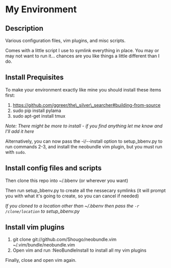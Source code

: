 My Environment
==============

Description
-----------
Various configuration files, vim plugins, and misc scripts.

Comes with a little script I use to symlink everything in place. You may or may
not want to run it... chances are you like things a little different than I do.


Install Prequisites
-------------------
To make your environment exactly like mine you should install these items first:

1. https://github.com/ggreer/the\_silver\_searcher#building-from-source
2. sudo pip install pylama
3. sudo apt-get install tmux

*Note: There might be more to install - if you find anything let me know and
I'll add it here*

Alternatively, you can now pass the -i/--install option to setup\_bbenv.py
to run commands 2-3, and install the neobundle vim plugin, but you must run with
`sudo`.


Install config files and scripts
--------------------------------
Then clone this repo into ~/.bbenv (or wherever you want)

Then run setup\_bbenv.py to create all the nessecary symlinks (it will
prompt you with what it's going to create, so you can cancel if needed)

*If you cloned to a location other than ~/.bbenv then pass the `-r /clone/location`
to setup_bbenv.py*


Install vim plugins
-------------------
1. git clone git://github.com/Shougo/neobundle.vim ~/.vim/bundle/neobundle.vim
2. Open vim and run :NeoBundleInstall to install all my vim plugins

Finally, close and open vim again.
